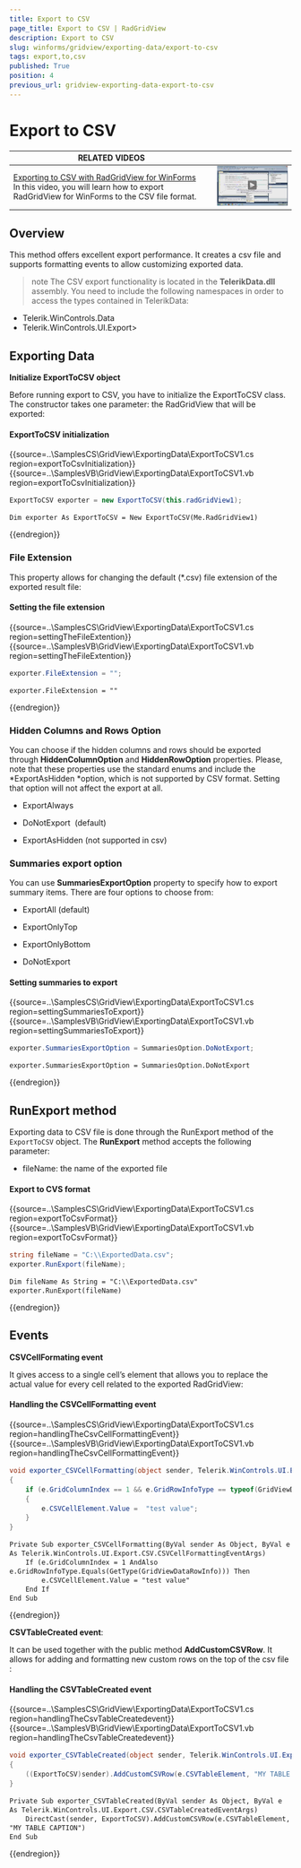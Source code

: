 ```yaml
---
title: Export to CSV
page_title: Export to CSV | RadGridView
description: Export to CSV
slug: winforms/gridview/exporting-data/export-to-csv
tags: export,to,csv
published: True
position: 4
previous_url: gridview-exporting-data-export-to-csv
---
```


# Export to CSV


| RELATED VIDEOS |  |
| ------ | ------ |
|[Exporting to CSV with RadGridView for WinForms](http://tv.telerik.com/watch/winforms/exporting-to-csv-with-radgridview-for-winforms)<br>In this video, you will learn how to export RadGridView for WinForms to the CSV file format.|![exporting-to-csv-with-radgridview-for-winforms 001](images/exporting-to-csv-with-radgridview-for-winforms001.png)|

## Overview

This method offers excellent export performance. It creates a csv file and supports formatting events to allow customizing exported data.

>note The CSV export functionality is located in the __TelerikData.dll__ assembly. You need to include the following namespaces in order to access the types contained in TelerikData:
* Telerik.WinControls.Data
* Telerik.WinControls.UI.Export>
>

## Exporting Data

__Initialize ExportToCSV object__

Before running export to CSV, you have to initialize the ExportToCSV class. The constructor takes one parameter: the RadGridView that will be exported:

####  ExportToCSV initialization

{{source=..\SamplesCS\GridView\ExportingData\ExportToCSV1.cs region=exportToCsvInitialization}} 
{{source=..\SamplesVB\GridView\ExportingData\ExportToCSV1.vb region=exportToCsvInitialization}} 

````C#
ExportToCSV exporter = new ExportToCSV(this.radGridView1);

````
````VB.NET
Dim exporter As ExportToCSV = New ExportToCSV(Me.RadGridView1)

````

{{endregion}} 

### File Extension

This property allows for changing the default (*.csv) file extension of the exported result file:

####  Setting the file extension

{{source=..\SamplesCS\GridView\ExportingData\ExportToCSV1.cs region=settingTheFileExtention}} 
{{source=..\SamplesVB\GridView\ExportingData\ExportToCSV1.vb region=settingTheFileExtention}} 

````C#
exporter.FileExtension = "";

````
````VB.NET
exporter.FileExtension = ""

````

{{endregion}} 

### Hidden Columns and Rows Option

You can choose if the hidden columns and rows should be exported through __HiddenColumnOption__ and __HiddenRowOption__ properties. Please, note that these properties use the standard enums and include the *ExportAsHidden *option, which is not supported by CSV format. Setting that option will not affect the export at all.

* ExportAlways

* DoNotExport  (default)

* ExportAsHidden (not supported in csv)

### Summaries export option

You can use __SummariesExportOption__ property to specify how to export summary items. There are four options to choose from:

* ExportAll (default)

* ExportOnlyTop

* ExportOnlyBottom

* DoNotExport

####  Setting summaries to export

{{source=..\SamplesCS\GridView\ExportingData\ExportToCSV1.cs region=settingSummariesToExport}} 
{{source=..\SamplesVB\GridView\ExportingData\ExportToCSV1.vb region=settingSummariesToExport}} 

````C#
exporter.SummariesExportOption = SummariesOption.DoNotExport;

````
````VB.NET
exporter.SummariesExportOption = SummariesOption.DoNotExport

````

{{endregion}} 

## RunExport method

Exporting data to CSV file is done through the RunExport method of the `ExportToCSV` object. The __RunExport__ method accepts the following parameter:

* fileName: the name of the exported file

####  Export to CVS format

{{source=..\SamplesCS\GridView\ExportingData\ExportToCSV1.cs region=exportToCsvFormat}} 
{{source=..\SamplesVB\GridView\ExportingData\ExportToCSV1.vb region=exportToCsvFormat}} 

````C#
string fileName = "C:\\ExportedData.csv";
exporter.RunExport(fileName);

````
````VB.NET
Dim fileName As String = "C:\\ExportedData.csv"
exporter.RunExport(fileName)

````

{{endregion}} 

## Events

__CSVCellFormating event__

It gives access to a single cell’s element that allows you to replace the actual value for every cell related to the exported RadGridView:

#### Handling the CSVCellFormatting event

{{source=..\SamplesCS\GridView\ExportingData\ExportToCSV1.cs region=handlingTheCsvCellFormattingEvent}} 
{{source=..\SamplesVB\GridView\ExportingData\ExportToCSV1.vb region=handlingTheCsvCellFormattingEvent}} 

````C#
void exporter_CSVCellFormatting(object sender, Telerik.WinControls.UI.Export.CSV.CSVCellFormattingEventArgs e)
{
    if (e.GridColumnIndex == 1 && e.GridRowInfoType == typeof(GridViewDataRowInfo))
    {
        e.CSVCellElement.Value =  "test value";
    }
}

````
````VB.NET
Private Sub exporter_CSVCellFormatting(ByVal sender As Object, ByVal e As Telerik.WinControls.UI.Export.CSV.CSVCellFormattingEventArgs)
    If (e.GridColumnIndex = 1 AndAlso e.GridRowInfoType.Equals(GetType(GridViewDataRowInfo))) Then
        e.CSVCellElement.Value = "test value"
    End If
End Sub

````

{{endregion}} 

__CSVTableCreated event__:

It can be used together with the public method __AddCustomCSVRow__. It allows for adding and formatting new custom rows on the top of the csv file :

#### Handling the CSVTableCreated event

{{source=..\SamplesCS\GridView\ExportingData\ExportToCSV1.cs region=handlingTheCsvTableCreatedevent}} 
{{source=..\SamplesVB\GridView\ExportingData\ExportToCSV1.vb region=handlingTheCsvTableCreatedevent}} 

````C#
void exporter_CSVTableCreated(object sender, Telerik.WinControls.UI.Export.CSV.CSVTableCreatedEventArgs e)
{
    ((ExportToCSV)sender).AddCustomCSVRow(e.CSVTableElement, "MY TABLE CAPTION");
}

````
````VB.NET
Private Sub exporter_CSVTableCreated(ByVal sender As Object, ByVal e As Telerik.WinControls.UI.Export.CSV.CSVTableCreatedEventArgs)
    DirectCast(sender, ExportToCSV).AddCustomCSVRow(e.CSVTableElement, "MY TABLE CAPTION")
End Sub

````

{{endregion}} 





